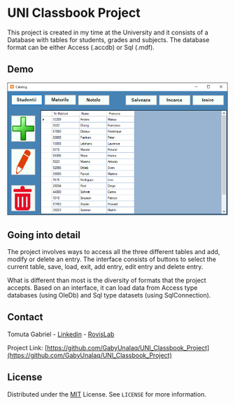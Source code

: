 # UNI Classbook Project

This project is created in my time at the University and it consists of a Database with tables for students, grades and subjects. The database format can be either Access (.accdb) or Sql (.mdf).

## Demo
<p align="center">
  <img src="UNI_Classbook_Project/media/demo.png" width="650" title="Demo image">
</p>

## Going into detail
The project involves ways to access all the three different tables and add, modify or delete an entry. The interface consists of buttons to select the current table, save, load, exit, add entry, edit entry and delete entry.

What is different than most is the diversity of formats that the project accepts. Based on an interface, it can load data from Access type databases (using OleDb) and Sql type datasets (using SqlConnection).

## Contact
Tomuta Gabriel - [Linkedin](https://www.linkedin.com/in/gabyunalaq/) - [RovisLab](https://www.rovislab.com/tomuta_gabriel.html)

Project Link: [https://github.com/GabyUnalaq/UNI_Classbook_Project](https://github.com/GabyUnalaq/UNI_Classbook_Project)

## License
Distributed under the [MIT](https://choosealicense.com/licenses/mit/) License. See `LICENSE` for more information.
